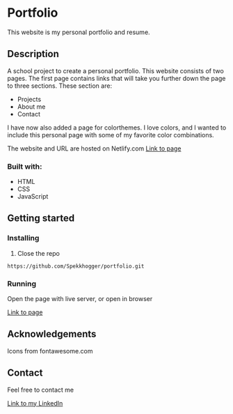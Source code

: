# Portfolio

This website is my personal portfolio and resume. 

## Description
A school project to create a personal portfolio. This website consists of two pages. The first page contains links that will take you further down the page to three sections. These section are: 
- Projects
- About me
- Contact

I have now also added a page for colorthemes. I love colors, and I wanted to include this personal page with some of my favorite color combinations.

The website and URL are hosted on Netlify.com
[Link to page](https://famous-capybara-9b460e.netlify.app/)

### Built with: 
- HTML
- CSS
- JavaScript 

## Getting started
### Installing
1. Close the repo
```
https://github.com/Spekkhogger/portfolio.git
```

### Running 
Open the page with live server, or open in browser 

[Link to page](https://famous-capybara-9b460e.netlify.app/)

## Acknowledgements
Icons from fontawesome.com

## Contact 
Feel free to contact me 

[Link to my LinkedIn](https://www.linkedin.com/in/ingeborg-sanna-a2805516a/)


